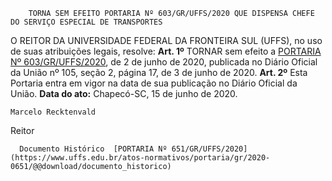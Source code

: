         TORNA SEM EFEITO PORTARIA Nº 603/GR/UFFS/2020 QUE DISPENSA CHEFE DO SERVIÇO ESPECIAL DE TRANSPORTES  

 O REITOR DA UNIVERSIDADE FEDERAL DA FRONTEIRA SUL (UFFS), no uso de suas atribuições legais, resolve:   **Art. 1º**  TORNAR sem efeito a [PORTARIA Nº 603/GR/UFFS/2020](https://www.uffs.edu.br/atos-normativos/portaria/gr/2020-0603), de 2 de junho de 2020, publicada no Diário Oficial da União nº 105, seção 2, página 17, de 3 de junho de 2020.   **Art. 2º**  Esta Portaria entra em vigor na data de sua publicação no Diário Oficial da União.        **Data do ato:** Chapecó-SC, 15 de junho de 2020.   
 

    Marcelo Recktenvald   
 Reitor 

      Documento Histórico  [PORTARIA Nº 651/GR/UFFS/2020](https://www.uffs.edu.br/atos-normativos/portaria/gr/2020-0651/@@download/documento_historico)     
      